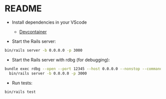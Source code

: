 # README

- Install dependencies in your VScode
  - [Devcontainer](https://marketplace.visualstudio.com/items?itemName=ms-vscode-remote.remote-containers)

- Start the Rails server:
```bash
bin/rails server -b 0.0.0.0 -p 3000
```

- Start the Rails server with rdbg (for debugging):
```bash
bundle exec rdbg --open --port 12345 --host 0.0.0.0 --nonstop --command -- \
  bin/rails server -b 0.0.0.0 -p 3000
```

- Run tests:
```bash
bin/rails test
```
